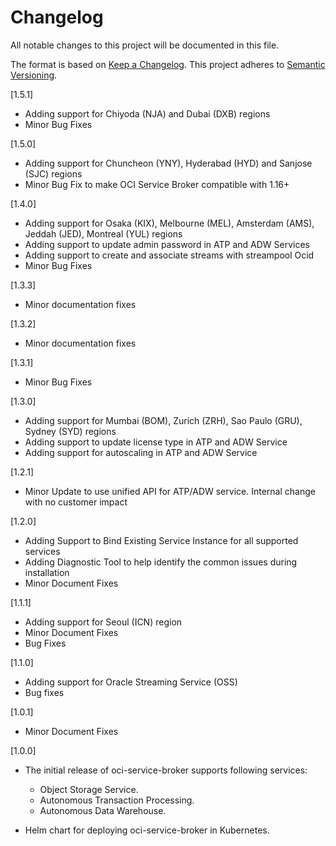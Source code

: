 # Changelog

All notable changes to this project will be documented in this file.

The format is based on [Keep a Changelog](http://keepachangelog.com/en/1.0.0/).
This project adheres to [Semantic Versioning](http://semver.org/spec/v2.0.0.html).

[1.5.1]

- Adding support for Chiyoda (NJA) and Dubai (DXB) regions
- Minor Bug Fixes

[1.5.0]

- Adding support for Chuncheon (YNY), Hyderabad (HYD) and  Sanjose (SJC) regions
- Minor Bug Fix to make OCI Service Broker compatible with 1.16+

[1.4.0]

- Adding support for Osaka (KIX), Melbourne (MEL), Amsterdam (AMS), Jeddah (JED), Montreal (YUL) regions
- Adding support to update admin password in ATP and ADW Services
- Adding support to create and associate streams with streampool Ocid
- Minor Bug Fixes

[1.3.3]

- Minor documentation fixes

[1.3.2]

- Minor documentation fixes

[1.3.1]

- Minor Bug Fixes

[1.3.0]

- Adding support for Mumbai (BOM), Zurich (ZRH), Sao Paulo (GRU), Sydney (SYD) regions
- Adding support to update license type in ATP and ADW Service
- Adding support for autoscaling in ATP and ADW Service

[1.2.1]

- Minor Update to use unified API for ATP/ADW service. Internal change with no customer impact

[1.2.0]

- Adding Support to Bind Existing Service Instance for all supported services
- Adding Diagnostic Tool to help identify the common issues during installation
- Minor Document Fixes

[1.1.1]

- Adding support for Seoul (ICN) region
- Minor Document Fixes
- Bug Fixes

[1.1.0]

- Adding support for Oracle Streaming Service (OSS)
- Bug fixes

[1.0.1]

- Minor Document Fixes

[1.0.0]

- The initial release of oci-service-broker supports following services:

  - Object Storage Service.
  - Autonomous Transaction Processing.
  - Autonomous Data Warehouse.

- Helm chart for deploying oci-service-broker in Kubernetes.
